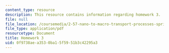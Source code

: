 ```yaml
---
content_type: resource
description: This resource contains information regarding homework 3.
file: null
file_location: /coursemedia/2-57-nano-to-macro-transport-processes-spring-2012/0f9738aea3530ba15f5951b3c42295a3_MIT2_57S12_hw_3.pdf
file_type: application/pdf
resourcetype: Document
title: Homework 3
uid: 0f9738ae-a353-0ba1-5f59-51b3c42295a3
---
```

